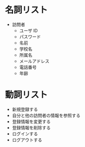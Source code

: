 # 名詞リスト

- 訪問者
  - ユーザ ID
  - パスワード
  - 名前
  - 学校名
  - 所属名
  - メールアドレス
  - 電話番号
  - 年齢

# 動詞リスト

- 新規登録する
- 自分と他の訪問者の情報を参照する
- 登録情報を変更する
- 登録情報を削除する
- ログインする
- ログアウトする
